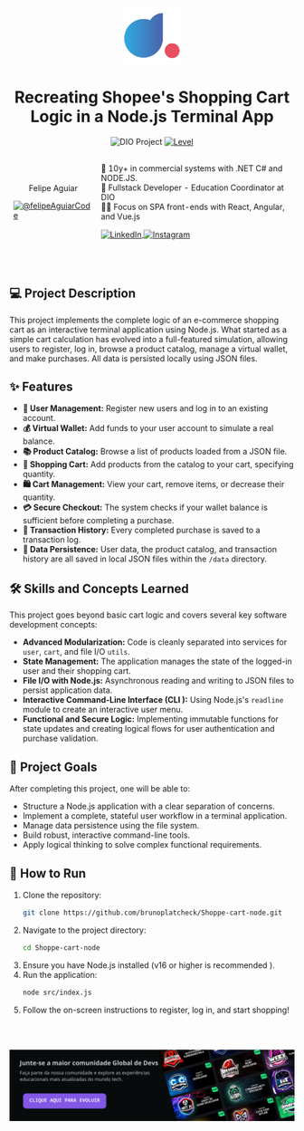 <!--START_SECTION:header-->
<div align="center">
  <p align="center">
    <img 
      alt="DIO Education" 
      src="https://raw.githubusercontent.com/digitalinnovationone/template-github-trilha/main/.github/assets/logo.webp" 
      width="100px" 
    />
    <h1>Recreating Shopee's Shopping Cart Logic in a Node.js Terminal App</h1>
  </p>
</div>
<!--END_SECTION:header-->

<p align="center">
  <img src="https://img.shields.io/static/v1?label=DIO&message=Education&color=E94D5F&labelColor=202024" alt="DIO Project" />
  <a href="NIVEL"><img  src="https://img.shields.io/static/v1?label=Level&message=Intermediate&color=E94D5F&labelColor=202024" alt="Level"></a>
</p>

<!-- Author Table -->
<table align="center">
<thead>
  <tr>
    <td>
        <p align="center">Felipe Aguiar</p>
        <a href="https://github.com/felipeAguiarCode">
        <img src="https://avatars0.githubusercontent.com/u/37452836?v=3&s=115" alt="@felipeAguiarCode"><br>
      </a>
    </td>
    <td colspan="3">
    <p>🎉 10y+ in commercial systems with .NET C# and NODE.JS.
      <br/>
     🌟 Fullstack Developer - Education Coordinator at DIO
      <br/>
    👨‍💻 Focus on SPA front-ends with React, Angular, and Vue.js
    </p>
      <a 
      href="https://www.linkedin.com/in/felipe-me/" 
      align="center">
           <img 
            align="center" 
            alt="LinkedIn" 
            src="https://img.shields.io/badge/LinkedIn-0077B5?style=for-the-badge&logo=linkedin&logoColor=white"
            >
        </a>
        <a href="https://www.instagram.com/felipeaguiar.exe/" target="_blank">
            <img 
              align="center" 
              alt="Instagram" 
              src="https://img.shields.io/badge/Instagram-E4405F?style=for-the-badge&logo=instagram&logoColor=white"
            >
        </a>
    </td>
  </tr>
</thead>
</table>
<!--  -->

<br/>
<br/>

## 💻 Project Description

This project implements the complete logic of an e-commerce shopping cart as an interactive terminal application using Node.js. What started as a simple cart calculation has evolved into a full-featured simulation, allowing users to register, log in, browse a product catalog, manage a virtual wallet, and make purchases. All data is persisted locally using JSON files.

## ✨ Features

*   **👤 User Management:** Register new users and log in to an existing account.
*   **💰 Virtual Wallet:** Add funds to your user account to simulate a real balance.
*   **📚 Product Catalog:** Browse a list of products loaded from a JSON file.
*   **🛒 Shopping Cart:** Add products from the catalog to your cart, specifying quantity.
*   **🛍️ Cart Management:** View your cart, remove items, or decrease their quantity.
*   **💳 Secure Checkout:** The system checks if your wallet balance is sufficient before completing a purchase.
*   **🧾 Transaction History:** Every completed purchase is saved to a transaction log.
*   **💾 Data Persistence:** User data, the product catalog, and transaction history are all saved in local JSON files within the `/data` directory.

## 🛠️ Skills and Concepts Learned

This project goes beyond basic cart logic and covers several key software development concepts:

-   **Advanced Modularization:** Code is cleanly separated into services for `user`, `cart`, and file I/O `utils`.
-   **State Management:** The application manages the state of the logged-in user and their shopping cart.
-   **File I/O with Node.js:** Asynchronous reading and writing to JSON files to persist application data.
-   **Interactive Command-Line Interface (CLI ):** Using Node.js's `readline` module to create an interactive user menu.
-   **Functional and Secure Logic:** Implementing immutable functions for state updates and creating logical flows for user authentication and purchase validation.

## 🎯 Project Goals

After completing this project, one will be able to:

-   Structure a Node.js application with a clear separation of concerns.
-   Implement a complete, stateful user workflow in a terminal application.
-   Manage data persistence using the file system.
-   Build robust, interactive command-line tools.
-   Apply logical thinking to solve complex functional requirements.

## 🚀 How to Run

1.  Clone the repository:
    ```bash
    git clone https://github.com/brunoplatcheck/Shoppe-cart-node.git
    ```
2.  Navigate to the project directory:
    ```bash
    cd Shoppe-cart-node
    ```
3.  Ensure you have Node.js installed (v16 or higher is recommended ).
4.  Run the application:
    ```bash
    node src/index.js
    ```
5.  Follow the on-screen instructions to register, log in, and start shopping!

<!--START_SECTION:footer-->

<br />
<br />

<p align="center">
  <a href="https://www.dio.me/" target="_blank">
    <img align="center" src="https://raw.githubusercontent.com/digitalinnovationone/template-github-trilha/main/.github/assets/footer.png" alt="banner"/>
  </a>
</p>
